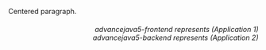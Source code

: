<p style="text-align:left;">Centered paragraph.</p>

<h6 style="text-align:right">
advancejava5-frontend represents (Application 1) </br>
advancejava5-backend represents (Application 2)
</h6>
